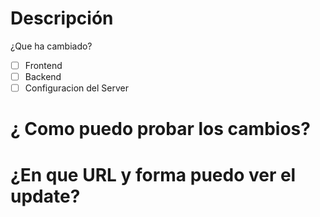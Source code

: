 # Descripción
¿Que ha cambiado?

 - [ ] Frontend
 - [ ] Backend
 - [ ] Configuracion del Server
 
 # ¿ Como puedo probar los cambios?
 # ¿En que URL y forma puedo ver el update?
